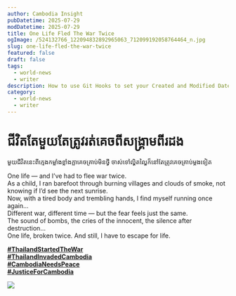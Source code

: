 ```yaml
---
author: Cambodia Insight
pubDatetime: 2025-07-29
modDatetime: 2025-07-29
title: One Life Fled The War Twice
ogImage: /524132766_122094832892965063_712099192058764464_n.jpg
slug: one-life-fled-the-war-twice
featured: false
draft: false
tags:
  - world-news
  - writer
description: How to use Git Hooks to set your Created and Modified Dates on AstroPaper
category:
  - world-news
  - writer
---
```

# ជីវិតតែមួយតែត្រូវរត់គេចពីសង្រ្គាមពីរដង

មួយជីវិតនេះពីក្មេងកម្លាំងខ្លាំងក្លាគេចគ្រាប់មិនថ្វី ចាស់ទៅល្ហិតល្ហៃក៏នៅតែត្រូវគេចគ្រាប់ម្ដងទៀត

One life — and I’ve had to flee war twice.  
As a child, I ran barefoot through burning villages and clouds of smoke, not knowing if I’d see the next sunrise.  
Now, with a tired body and trembling hands, I find myself running once again…  
Different war, different time — but the fear feels just the same.  
The sound of bombs, the cries of the innocent, the silence after destruction…  
One life, broken twice. And still, I have to escape for life.

[**#ThailandStartedTheWar**](https://web.facebook.com/hashtag/thailandstartedthewar?__eep__=6&__cft__%5B0%5D=AZUICE5ktqnZzzvVzwYXMkpuFbm61CWwT-TPZxsXUmfb5kPpeItIaG3ez-MYLBqIIbMceAN222z4K5G7mkzEoSWUOM3OXpDl73WzsPdJCS0pZO2H7PkAE_WOUSzVedW5w_19u9PTSzmJvemQ5qGfvqo9PB3XqzoktyQYACnBSn89q3DJuVaiiMplxXTXOjeRL8j1diC2MzCCg_1dy42Y5xNB&__tn__=*NK*F)  
[**#ThailandInvadedCambodia**](https://web.facebook.com/hashtag/thailandinvadedcambodia?__eep__=6&__cft__%5B0%5D=AZUICE5ktqnZzzvVzwYXMkpuFbm61CWwT-TPZxsXUmfb5kPpeItIaG3ez-MYLBqIIbMceAN222z4K5G7mkzEoSWUOM3OXpDl73WzsPdJCS0pZO2H7PkAE_WOUSzVedW5w_19u9PTSzmJvemQ5qGfvqo9PB3XqzoktyQYACnBSn89q3DJuVaiiMplxXTXOjeRL8j1diC2MzCCg_1dy42Y5xNB&__tn__=*NK*F)  
[**#CambodiaNeedsPeace**](https://web.facebook.com/hashtag/cambodianeedspeace?__eep__=6&__cft__%5B0%5D=AZUICE5ktqnZzzvVzwYXMkpuFbm61CWwT-TPZxsXUmfb5kPpeItIaG3ez-MYLBqIIbMceAN222z4K5G7mkzEoSWUOM3OXpDl73WzsPdJCS0pZO2H7PkAE_WOUSzVedW5w_19u9PTSzmJvemQ5qGfvqo9PB3XqzoktyQYACnBSn89q3DJuVaiiMplxXTXOjeRL8j1diC2MzCCg_1dy42Y5xNB&__tn__=*NK*F)  
[**#JusticeForCambodia**](https://web.facebook.com/hashtag/justiceforcambodia?__eep__=6&__cft__%5B0%5D=AZUICE5ktqnZzzvVzwYXMkpuFbm61CWwT-TPZxsXUmfb5kPpeItIaG3ez-MYLBqIIbMceAN222z4K5G7mkzEoSWUOM3OXpDl73WzsPdJCS0pZO2H7PkAE_WOUSzVedW5w_19u9PTSzmJvemQ5qGfvqo9PB3XqzoktyQYACnBSn89q3DJuVaiiMplxXTXOjeRL8j1diC2MzCCg_1dy42Y5xNB&__tn__=*NK*F)

![](/524132766_122094832892965063_712099192058764464_n.jpg)